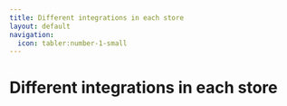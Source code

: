 ```yaml
---
title: Different integrations in each store
layout: default
navigation:
  icon: tabler:number-1-small
---
```


# Different integrations in each store
